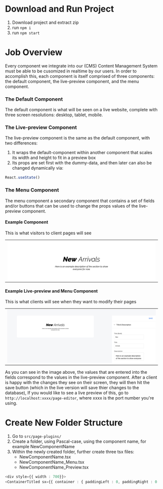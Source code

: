 # Download and Run Project
1. Download project and extract zip
2. run ```npm i```
3. run ```npm start```


# Job Overview
Every component we integrate into our (CMS) Content Management System must be able to be cusomized in realtime by our users. In order to accomplish this, each component is itself comprised of three components: the default component, the live-preview component, and the menu component. 

### The Default Component
The default component is what will be seen on a live website, complete with three screen resolutions: desktop, tablet, mobile.

### The Live-preview Component
The live-preview component is the same as the default component, with two differences: 
1. It wraps the default-component within another component that scales its width and height to fit in a preview box
2. Its props are set first with the dummy-data, and then later can also be changed dynamically via:
```typescript
React.useState()
```

### The Menu Component
The menu component a secondary component that contains a set of fields and/or buttons that can be used to change the props values of the live-preview component. 


#### Example Component 
This is what visitors to client pages will see
<table><tr><td>
    <img src="images/component-desktop.png">
</td></tr></table>

#### Example Live-preview and Menu Component 
This is what clients will see when they want to modify their pages
<table><tr><td>
    <img src="images/component-cms.png">
</td></tr></table>

As you can see in the image above, the values that are entered into the fields correspond to the values in the live-preview component. After a client is happy with the changes they see on their screen, they will then hit the save button (which in the live version will save thier changes to the database), If you would like to see a live preview of this, go to ```http://localhost:xxxx/page-editor```, where xxxx is the port number you're using. 

# Create New Folder Structure
1. Go to ```src/page-plugins/```
2. Create a folder, using Pascal-case, using the component name, for example NewComponentName
3. Within the newly created folder, further create three tsx files:
   * NewComponentName.tsx
   * NewComponentName_Menu.tsx
   * NewComponentName_Preview.tsx









```typescript
<div style={{ width : 700}}>
<ContainerTitled sx={{ container : { paddingLeft : 0, paddingRight : 0 }}} notitle>
```
